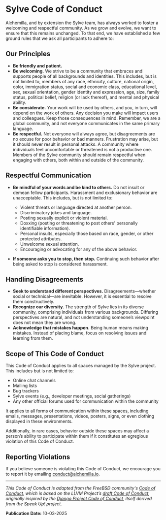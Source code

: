 # Sylve Code of Conduct

Alchemilla, and by extension the Sylve team, has always worked to foster a welcoming and respectful community. As we grow and evolve, we want to ensure that this remains unchanged. To that end, we have established a few ground rules that we ask all participants to adhere to:

## **Our Principles**

- **Be friendly and patient.**
- **Be welcoming.** We strive to be a community that embraces and supports people of all backgrounds and identities. This includes, but is not limited to, members of any race, ethnicity, culture, national origin, color, immigration status, social and economic class, educational level, sex, sexual orientation, gender identity and expression, age, size, family status, political belief, religion (or lack thereof), and mental and physical ability.
- **Be considerate.** Your work will be used by others, and you, in turn, will depend on the work of others. Any decision you make will impact users and colleagues. Keep those consequences in mind. Remember, we are a global community, and not everyone communicates in the same primary language.
- **Be respectful.** Not everyone will always agree, but disagreements are no excuse for poor behavior or bad manners. Frustration may arise, but it should never result in personal attacks. A community where individuals feel uncomfortable or threatened is not a productive one. Members of the Sylve community should remain respectful when engaging with others, both within and outside of the community.

## **Respectful Communication**

- **Be mindful of your words and be kind to others.** Do not insult or demean fellow participants. Harassment and exclusionary behavior are unacceptable. This includes, but is not limited to:

  - Violent threats or language directed at another person.
  - Discriminatory jokes and language.
  - Posting sexually explicit or violent material.
  - Doxxing (posting or threatening to post others' personally identifiable information).
  - Personal insults, especially those based on race, gender, or other protected attributes.
  - Unwelcome sexual attention.
  - Encouraging or advocating for any of the above behavior.

- **If someone asks you to stop, then stop.** Continuing such behavior after being asked to stop is considered harassment.

## **Handling Disagreements**

- **Seek to understand different perspectives.** Disagreements—whether social or technical—are inevitable. However, it is essential to resolve them constructively.
- **Recognize our diversity.** The strength of Sylve lies in its diverse community, comprising individuals from various backgrounds. Differing perspectives are natural, and not understanding someone’s viewpoint does not mean they are wrong.
- **Acknowledge that mistakes happen.** Being human means making mistakes. Instead of placing blame, focus on resolving issues and learning from them.

## **Scope of This Code of Conduct**

This Code of Conduct applies to all spaces managed by the Sylve project. This includes but is not limited to:

- Online chat channels
- Mailing lists
- Bug trackers
- Sylve events (e.g., developer meetings, social gatherings)
- Any other official forums used for communication within the community

It applies to all forms of communication within these spaces, including emails, messages, presentations, videos, posters, signs, or even clothing displayed in these environments.

Additionally, in rare cases, behavior outside these spaces may affect a person’s ability to participate within them if it constitutes an egregious violation of this Code of Conduct.

## **Reporting Violations**

If you believe someone is violating this Code of Conduct, we encourage you to report it by emailing [conduct@alchemilla.io](mailto:conduct@alchemilla.io).

---

_This Code of Conduct is adapted from the FreeBSD community's [Code of Conduct](https://www.freebsd.org/internal/code-of-conduct/), which is based on the LLVM Project’s [draft Code of Conduct](https://llvm.org/docs/CodeOfConduct.html), originally inspired by the [Django Project Code of Conduct](https://www.djangoproject.com/conduct/), itself derived from the Speak Up! project._

**Publication Date:** 10-03-2025
